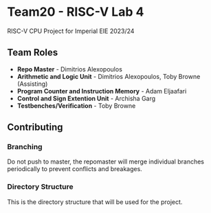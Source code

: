 # Team20 - RISC-V Lab 4
RISC-V CPU Project for Imperial EIE 2023/24

## Team Roles

- **Repo Master** - Dimitrios Alexopoulos
- **Arithmetic and Logic Unit** - Dimitrios Alexopoulos, Toby Browne (Assisting)
- **Program Counter and Instruction Memory** - Adam Eljaafari
- **Control and Sign Extention Unit** - Archisha Garg
- **Testbenches/Verification** - Toby Browne

## Contributing

### Branching
Do not push to master, the repomaster will merge individual branches periodically to prevent conflicts and breakages.

### Directory Structure
This is the directory structure that will be used for the project.
